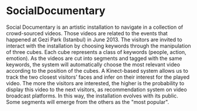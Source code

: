 SocialDocumentary
=================

Social Documentary is an artistic installation to navigate in a collection of crowd-sourced videos. Those videos are related to the events that happened at Gezi Park (Istanbul) in June 2013.
The visitors are invited to interact with the installation by choosing keywords through the manipulation of three cubes. Each cube represents a class of keywords (people, action, emotion). As the videos are cut into segments and tagged with the same keywords, the system will automatically choose the most relevant video according to the position of the cubes. A Kinect-based system allows us to track the two closest visitors’ faces and infer on their interest for the played video. The more the visitors are interested, the higher is the probability to display this video to the next visitors, as recommendation system on video broadcast platforms. In this way, the installation evolves with its public. Some segments will emerge from the others as the "most popular".

